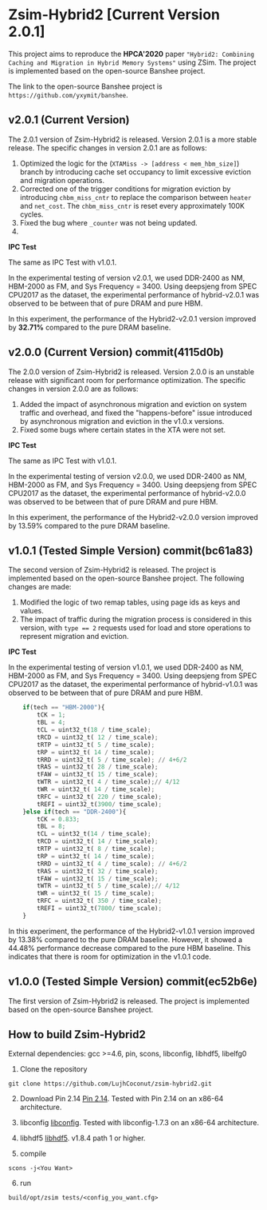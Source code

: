 # Zsim-Hybrid2 [Current Version 2.0.1]

This project aims to reproduce the **HPCA'2020** paper `"Hybrid2: Combining Caching and Migration in Hybrid Memory Systems"` using ZSim. The project is implemented based on the open-source Banshee project. 

The link to the open-source Banshee project is `https://github.com/yxymit/banshee`.

## v2.0.1 (Current Version)
The 2.0.1 version of Zsim-Hybrid2 is released. Version 2.0.1 is a more stable release. The specific changes in version 2.0.1 are as follows:
1. Optimized the logic for the (`XTAMiss -> [address < mem_hbm_size]`) branch by introducing cache set occupancy to limit excessive eviction and migration operations.
2. Corrected one of the trigger conditions for migration eviction by introducing `chbm_miss_cntr` to replace the comparison between `heater` and `net_cost`. The `chbm_miss_cntr` is reset every approximately 100K cycles.
3. Fixed the bug where `_counter` was not being updated.
4. 

**IPC Test**

The same as IPC Test with v1.0.1.

In the experimental testing of version v2.0.1, we used DDR-2400 as NM, HBM-2000 as FM, and Sys Frequency = 3400. Using deepsjeng from SPEC CPU2017 as the dataset, the experimental performance of hybrid-v2.0.1 was observed to be between that of pure DRAM and pure HBM.

In this experiment, the performance of the Hybrid2-v2.0.1 version improved by **32.71%** compared to the pure DRAM baseline.


## v2.0.0 (Current Version) commit(4115d0b)
The 2.0.0 version of Zsim-Hybrid2 is released. Version 2.0.0 is an unstable release with significant room for performance optimization. The specific changes in version 2.0.0 are as follows:
1. Added the impact of asynchronous migration and eviction on system traffic and overhead, and fixed the "happens-before" issue introduced by asynchronous migration and eviction in the v1.0.x versions.
2. Fixed some bugs where certain states in the XTA were not set.

**IPC Test**

The same as IPC Test with v1.0.1.

In the experimental testing of version v2.0.0, we used DDR-2400 as NM, HBM-2000 as FM, and Sys Frequency = 3400. Using deepsjeng from SPEC CPU2017 as the dataset, the experimental performance of hybrid-v2.0.0 was observed to be between that of pure DRAM and pure HBM.

In this experiment, the performance of the Hybrid2-v2.0.0 version improved by 13.59% compared to the pure DRAM baseline.

## v1.0.1 (Tested Simple Version) commit(bc61a83)
The second version of Zsim-Hybrid2 is released. The project is implemented based on the open-source Banshee project. The following changes are made:
1. Modified the logic of two remap tables, using page ids as keys and values.
2. The impact of traffic during the migration process is considered in this version, with `type == 2` requests used for load and store operations to represent migration and eviction.

**IPC Test**

In the experimental testing of version v1.0.1, we used DDR-2400 as NM, HBM-2000 as FM, and Sys Frequency = 3400. Using deepsjeng from SPEC CPU2017 as the dataset, the experimental performance of hybrid-v1.0.1 was observed to be between that of pure DRAM and pure HBM.

```python
    if(tech == "HBM-2000"){
        tCK = 1;
        tBL = 4;
        tCL = uint32_t(18 / time_scale);
        tRCD = uint32_t( 12 / time_scale);
        tRTP = uint32_t( 5 / time_scale);
        tRP = uint32_t( 14 / time_scale);
        tRRD = uint32_t( 5 / time_scale); // 4+6/2
        tRAS = uint32_t( 28 / time_scale);
        tFAW = uint32_t( 15 / time_scale);
        tWTR = uint32_t( 4 / time_scale);// 4/12
        tWR = uint32_t( 14 / time_scale);
        tRFC = uint32_t( 220 / time_scale);
        tREFI = uint32_t(3900/ time_scale);
    }else if(tech == "DDR-2400"){
        tCK = 0.833;
        tBL = 8;
        tCL = uint32_t(14 / time_scale);
        tRCD = uint32_t( 14 / time_scale);
        tRTP = uint32_t( 8 / time_scale);
        tRP = uint32_t( 14 / time_scale);
        tRRD = uint32_t( 4 / time_scale); // 4+6/2
        tRAS = uint32_t( 32 / time_scale);
        tFAW = uint32_t( 15 / time_scale);
        tWTR = uint32_t( 5 / time_scale);// 4/12
        tWR = uint32_t( 15 / time_scale);
        tRFC = uint32_t( 350 / time_scale);
        tREFI = uint32_t(7800/ time_scale);
    }
```
In this experiment, the performance of the Hybrid2-v1.0.1 version improved by 13.38% compared to the pure DRAM baseline. However, it showed a 44.48% performance decrease compared to the pure HBM baseline. This indicates that there is room for optimization in the v1.0.1 code.

## v1.0.0 (Tested Simple Version) commit(ec52b6e)
The first version of Zsim-Hybrid2 is released. The project is implemented based on the open-source Banshee project.

## How to build Zsim-Hybrid2
External dependencies: gcc >=4.6, pin, scons, libconfig, libhdf5, libelfg0

1. Clone the repository
```shell
git clone https://github.com/LujhCoconut/zsim-hybrid2.git
```

2. Download Pin 2.14 
[Pin 2.14](https://software.intel.com/sites/landingpage/pintool/downloads/pin-2.14-71313-gcc.4.4.7-linux.tar.gz). Tested with Pin 2.14 on an x86-64 architecture.

3. libconfig
[libconfig]( http://www.hyperrealm.com/libconfig). Tested with libconfig-1.7.3 on an x86-64 architecture.

4. libhdf5
[libhdf5](http://www.hdfgroup.org). v1.8.4 path 1 or higher.

5. compile
```shell
scons -j<You Want>
```

6. run
```shell
build/opt/zsim tests/<config_you_want.cfg>
```


